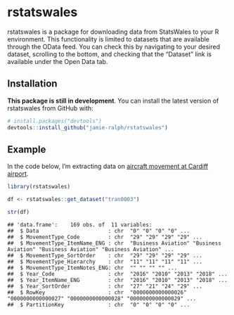 # rstatswales

rstatswales is a package for downloading data from StatsWales to your R
environment. This functionality is limited to datasets that are
available through the OData feed. You can check this by navigating to
your desired dataset, scrolling to the bottom, and checking that the
“Dataset” link is available under the Open Data tab.

## Installation

**This package is still in development**. You can install the latest
version of rstatswales from GitHub with:

``` r
# install.packages("devtools")
devtools::install_github("jamie-ralph/rstatswales")
```

## Example

In the code below, I’m extracting data on [aircraft movement at Cardiff
airport](%22https://statswales.gov.wales/Catalogue/Transport/Air/aircraftmovementsatcardiffairport-by-movementtype-year%22).

``` r
library(rstatswales)

df <- rstatswales::get_dataset("tran0003")
```

``` r
str(df)
```

    ## 'data.frame':    169 obs. of  11 variables:
    ##  $ Data                      : chr  "0" "0" "0" "0" ...
    ##  $ MovementType_Code         : chr  "29" "29" "29" "29" ...
    ##  $ MovementType_ItemName_ENG : chr  "Business Aviation" "Business Aviation" "Business Aviation" "Business Aviation" ...
    ##  $ MovementType_SortOrder    : chr  "29" "29" "29" "29" ...
    ##  $ MovementType_Hierarchy    : chr  "11" "11" "11" "11" ...
    ##  $ MovementType_ItemNotes_ENG: chr  "" "" "" "" ...
    ##  $ Year_Code                 : chr  "2016" "2010" "2013" "2018" ...
    ##  $ Year_ItemName_ENG         : chr  "2016" "2010" "2013" "2018" ...
    ##  $ Year_SortOrder            : chr  "27" "21" "24" "29" ...
    ##  $ RowKey                    : chr  "0000000000000026" "0000000000000027" "0000000000000028" "0000000000000029" ...
    ##  $ PartitionKey              : chr  "0" "0" "0" "0" ...

